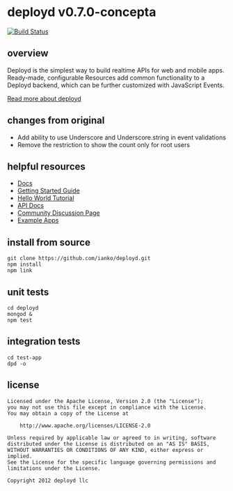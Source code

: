 # deployd v0.7.0-concepta

[![Build Status](https://secure.travis-ci.org/ianko/deployd.png)](http://travis-ci.org/ianko/deployd)


## overview

Deployd is the simplest way to build realtime APIs for web and mobile apps. Ready-made, configurable Resources add common functionality to a Deployd backend, which can be further customized with JavaScript Events.

[Read more about deployd](http://deployd.com)

## changes from original
 
 - Add ability to use Underscore and Underscore.string in event validations
 - Remove the restriction to show the count only for root users
 
    
## helpful resources

 - [Docs](http://docs.deployd.com/)
 - [Getting Started Guide](http://docs.deployd.com/docs/getting-started/what-is-deployd.md)
 - [Hello World Tutorial](http://docs.deployd.com/docs/getting-started/your-first-api.md)
 - [API Docs](http://docs.deployd.com/api)
 - [Community Discussion Page](http://deployd.com/community.html)
 - [Example Apps](http://docs.deployd.com/examples/)

## install from source

    git clone https://github.com/ianko/deployd.git
    npm install
    npm link

## unit tests

    cd deployd
    mongod &
    npm test

## integration tests
    
    cd test-app
    dpd -o

## license

    Licensed under the Apache License, Version 2.0 (the "License");
    you may not use this file except in compliance with the License.
    You may obtain a copy of the License at

        http://www.apache.org/licenses/LICENSE-2.0

    Unless required by applicable law or agreed to in writing, software
    distributed under the License is distributed on an "AS IS" BASIS,
    WITHOUT WARRANTIES OR CONDITIONS OF ANY KIND, either express or implied.
    See the License for the specific language governing permissions and
    limitations under the License.

    Copyright 2012 deployd llc